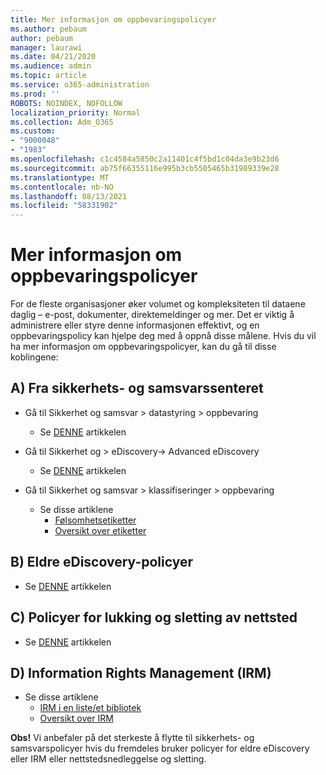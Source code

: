 ```yaml
---
title: Mer informasjon om oppbevaringspolicyer
ms.author: pebaum
author: pebaum
manager: laurawi
ms.date: 04/21/2020
ms.audience: admin
ms.topic: article
ms.service: o365-administration
ms.prod: ''
ROBOTS: NOINDEX, NOFOLLOW
localization_priority: Normal
ms.collection: Adm_O365
ms.custom:
- "9000048"
- "1983"
ms.openlocfilehash: c1c4584a5850c2a11401c4f5bd1c04da3e9b23d6
ms.sourcegitcommit: ab75f66355116e995b3cb5505465b31989339e28
ms.translationtype: MT
ms.contentlocale: nb-NO
ms.lasthandoff: 08/13/2021
ms.locfileid: "58331902"
---
```

# <a name="more-info-about-retention-policies"></a>Mer informasjon om oppbevaringspolicyer

For de fleste organisasjoner øker volumet og kompleksiteten til dataene daglig – e-post, dokumenter, direktemeldinger og mer. Det er viktig å administrere eller styre denne informasjonen effektivt, og en oppbevaringspolicy kan hjelpe deg med å oppnå disse målene. Hvis du vil ha mer informasjon om oppbevaringspolicyer, kan du gå til disse koblingene:

## <a name="a-from-security-and-compliance-center"></a>A) Fra sikkerhets- og samsvarssenteret

- Gå til Sikkerhet og samsvar > datastyring > oppbevaring
  - Se [DENNE](https://docs.microsoft.com/microsoft-365/compliance/retention-policies) artikkelen

- Gå til Sikkerhet og > eDiscovery-> Advanced eDiscovery 
  - Se [DENNE](https://docs.microsoft.com/microsoft-365/compliance/ediscovery-cases) artikkelen

- Gå til Sikkerhet og samsvar > klassifiseringer > oppbevaring
  - Se disse artiklene
    - [Følsomhetsetiketter](https://docs.microsoft.com/microsoft-365/compliance/sensitivity-labels)
    - [Oversikt over etiketter](https://docs.microsoft.com/microsoft-365/compliance/labels)

## <a name="b-legacy-ediscovery-policies"></a>B) Eldre eDiscovery-policyer

- Se [DENNE](https://support.office.com/article/Set-up-an-eDiscovery-Center-in-SharePoint-Online-A18F8975-AA7F-43B4-A7D6-001D14744D8E) artikkelen

## <a name="c-site-closure-and-deletion-policies"></a>C) Policyer for lukking og sletting av nettsted

- Se [DENNE](https://support.office.com/article/Use-policies-for-site-closure-and-deletion-A8280D82-27FD-48C5-9ADF-8A5431208BA5) artikkelen  

## <a name="d-information-rights-management-irm"></a>D) Information Rights Management (IRM)

- Se disse artiklene
  - [IRM i en liste/et bibliotek](https://support.office.com/article/apply-information-rights-management-to-a-list-or-library-3bdb5c4e-94fc-4741-b02f-4e7cc3c54aa1)
  - [Oversikt over IRM](https://support.office.com/article/create-and-apply-information-management-policies-eb501fe9-2ef6-4150-945a-65a6451ee9e9)

**Obs!** Vi anbefaler på det sterkeste å flytte til sikkerhets- og samsvarspolicyer hvis du fremdeles bruker policyer for eldre eDiscovery eller IRM eller nettstedsnedleggelse og sletting.
